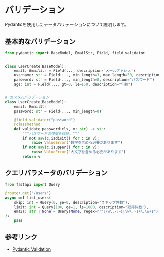 # バリデーション

Pydanticを使用したデータバリデーションについて説明します。

## 基本的なバリデーション

```python
from pydantic import BaseModel, EmailStr, Field, field_validator


class UserCreate(BaseModel):
    email: EmailStr = Field(..., description="メールアドレス")
    username: str = Field(..., min_length=3, max_length=50, description="ユーザー名")
    password: str = Field(..., min_length=8, description="パスワード")
    age: int = Field(..., gt=0, le=150, description="年齢")


# カスタムバリデーション
class UserCreate(BaseModel):
    email: EmailStr
    password: str = Field(..., min_length=8)

    @field_validator("password")
    @classmethod
    def validate_password(cls, v: str) -> str:
        """パスワードの強度を検証。"""
        if not any(c.isdigit() for c in v):
            raise ValueError("数字を含める必要があります")
        if not any(c.isupper() for c in v):
            raise ValueError("大文字を含める必要があります")
        return v
```

## クエリパラメータのバリデーション

```python
from fastapi import Query

@router.get("/users")
async def list_users(
    skip: int = Query(0, ge=0, description="スキップ件数"),
    limit: int = Query(100, ge=1, le=1000, description="取得件数"),
    email: str | None = Query(None, regex=r"^[\w\.-]+@[\w\.-]+\.\w+$")
):
    pass
```

## 参考リンク

- [Pydantic Validation](https://docs.pydantic.dev/latest/concepts/validators/)
